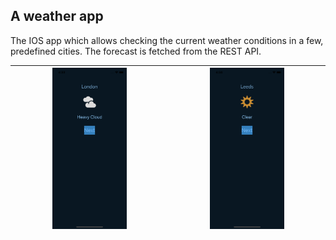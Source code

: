 ## A weather app

The IOS app which allows checking the current weather conditions in a few, predefined cities. The forecast is fetched from the REST API.

<!-- ![watching](main_screen.png) -->
| <img src="screenshots/screen_1.png" alt="scr_1" width="50%"/> | <img src="screenshots/screen_2.png" alt="scr_1" width="50%"/> |
|--|--|
